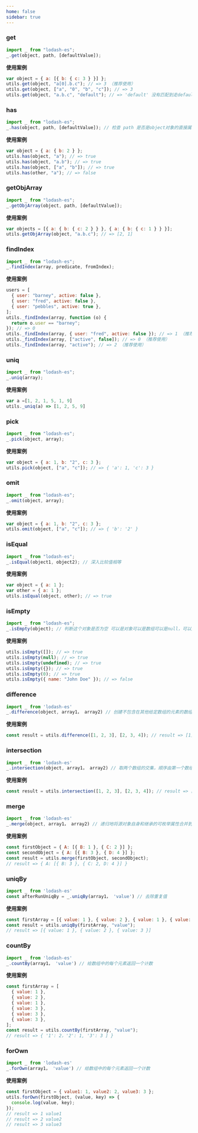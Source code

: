 ```yaml
---
home: false
sidebar: true
---
```


### get

```js
import _ from "lodash-es";
_.get(object, path, [defaultValue]);
```

**使用案例**

```js
var object = { a: [{ b: { c: 3 } }] };
utils.get(object, "a[0].b.c"); // => 3 （推荐使用）
utils.get(object, ["a", "0", "b", "c"]); // => 3
utils.get(object, "a.b.c", "default"); // => 'default' 没有匹配到走default（推荐使用）
```

### has

```js
import _ from "lodash-es";
_.has(object, path, [defaultValue]); // 检查 path 是否是object对象的直接属性
```

**使用案例**

```js
var object = { a: { b: 2 } };
utils.has(object, "a"); // => true
utils.has(object, "a.b"); // => true
utils.has(object, ["a", "b"]); // => true
utils.has(other, "a"); // => false
```

### getObjArray

```js
import _ from "lodash-es";
_.getObjArray(object, path, [defaultValue]);
```

**使用案例**

```js
var objects = [{ a: { b: { c: 2 } } }, { a: { b: { c: 1 } } }];
utils.getObjArray(object, "a.b.c"); // => [2, 1]
```

### findIndex

```js
import _ from "lodash-es";
_.findIndex(array, predicate, fromIndex);
```

**使用案例**

```js
users = [
  { user: "barney", active: false },
  { user: "fred", active: false },
  { user: "pebbles", active: true },
];
utils._findIndex(array, function (o) {
  return o.user == "barney";
}); // => 0
utils._findIndex(array, { user: "fred", active: false }); // => 1 （推荐使用）
utils._findIndex(array, ["active", false]); // => 0 （推荐使用）
utils._findIndex(array, "active"); // => 2 （推荐使用）
```

### uniq

```js
import _ from "lodash-es";
_.uniq(array);
```

**使用案例**

```js
var a =[1, 2, 1, 5, 1, 9]
utils._uniq(a) => [1, 2, 5, 9]
```

### pick

```js
import _ from "lodash-es";
_.pick(object, array);
```

**使用案例**

```js
var object = { a: 1, b: "2", c: 3 };
utils.pick(object, ["a", "c"]); // => { 'a': 1, 'c': 3 }
```

### omit

```js
import _ from "lodash-es";
_.omit(object, array);
```

**使用案例**

```js
var object = { a: 1, b: "2", c: 3 };
utils.omit(object, ["a", "c"]); // => { 'b': '2' }
```

### isEqual

```js
import _ from "lodash-es";
_.isEqual(object1, object2); // 深入比较值相等
```

**使用案例**

```js
var object = { a: 1 };
var other = { a: 1 };
utils.isEqual(object, other); // => true
```

### isEmpty

```js
import _ from "lodash-es";
_.isEmpty(object); // 判断这个对象是否为空 可以是对象可以是数组可以是null，可以是undefined
```

**使用案例**

```js
utils.isEmpty([]); // => true
utils.isEmpty(null); // => true
utils.isEmpty(undefined); // => true
utils.isEmpty({}); // => true
utils.isEmpty(0); // => true
utils.isEmpty({ name: "John Doe" }); // => false
```

### difference

```js
import _ from 'lodash-es'
_.difference(object, array1， array2) // 创建不包含在其他给定数组的元素的数组
```

**使用案例**

```js
const result = utils.difference([1, 2, 3], [2, 3, 4]); // result => [1]
```

### intersection

```js
import _ from 'lodash-es'
_.intersection(object, array1， array2) // 取两个数组的交集，顺序由第一个数组的顺序决定
```

**使用案例**

```js
const result = utils.intersection([1, 2, 3], [2, 3, 4]); // result => [2, 3]
```

### merge

```js
import _ from 'lodash-es'
_.merge(object, array1， array2) // 递归地将源对象自身和继承的可枚举属性合并到目标对象中
```

**使用案例**

```js
const firstObject = { A: [{ B: 1 }, { C: 2 }] };
const secondObject = { A: [{ B: 3 }, { D: 4 }] };
const result = utils.merge(firstObject, secondObject);
// result => { A: [{ B: 3 }, { C: 2, D: 4 }] }
```

### uniqBy

```js
import _ from 'lodash-es'
const afterRunUniqBy = _.uniqBy(array1， 'value') // 去除重复值
```

**使用案例**

```js
const firstArray = [{ value: 1 }, { value: 2 }, { value: 1 }, { value: 3 }];
const result = utils.uniqBy(firstArray, "value");
// result => [{ value: 1 }, { value: 2 }, { value: 3 }]
```

### countBy

```js
import _ from 'lodash-es'
_.countBy(array1， 'value') // 给数组中的每个元素返回一个计数
```

**使用案例**

```js
const firstArray = [
  { value: 1 },
  { value: 2 },
  { value: 1 },
  { value: 3 },
  { value: 3 },
  { value: 3 },
];
const result = utils.countBy(firstArray, "value");
// result => { '1': 2，'2': 1, '3': 3 ] }
```

### forOwn

```js
import _ from 'lodash-es'
_.forOwn(array1， 'value') // 给数组中的每个元素返回一个计数
```

**使用案例**

```js
const firstObject = { value1: 1, value2: 2, value3: 3 };
utils.forOwn(firstObject, (value, key) => {
  console.log(value, key);
});
// result => 1 value1
// result => 2 value2
// result => 3 value3
```
